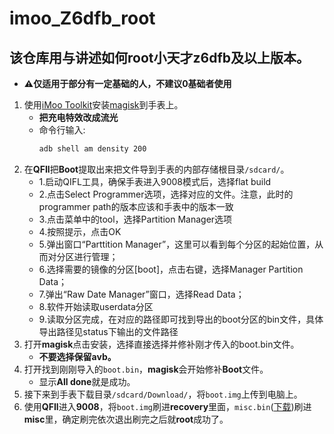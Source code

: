 # imoo_Z6dfb_root
## 该仓库用与讲述如何root小天才z6dfb及以上版本。

- **⚠仅适用于部分有一定基础的人，不建议0基础者使用**

1. 使用[iMoo Toolkit](https://github.com/ReX-iMoo-Team/iMoo-Toolkit)安装[magisk](https://github.com/topjohnwu/Magisk/releases/tag/v23.0)到手表上。
   - **把充电特效改成流光**
   - 命令行输入: 
       ```sh
       adb shell am density 200
       ```
2. 在**QFIl**把**Boot**提取出来把文件导到手表的内部存储根目录`/sdcard/`。
   - 1.启动QIFL工具，确保手表进入9008模式后，选择flat build
   - 2.点击Select Programmer选项，选择对应的文件。注意，此时的programmer path的版本应该和手表中的版本一致
   - 3.点击菜单中的tool，选择Partition Manager选项
   - 4.按照提示，点击OK
   - 5.弹出窗口“Parttition Manager”，这里可以看到每个分区的起始位置，从而对分区进行管理；
   - 6.选择需要的镜像的分区[boot]，点击右键，选择Manager Partition Data；
   - 7.弹出“Raw Date Manager”窗口，选择Read Data；
   - 8.软件开始读取userdata分区
   - 9.读取分区完成，在对应的路径即可找到导出的boot分区的bin文件，具体导出路径见status下输出的文件路径
3. 打开**magisk**点击安装，选择直接选择并修补刚才传入的boot.bin文件。
   - **不要选择保留avb。**
4. 打开找到刚刚导入的`boot.bin`，**magisk**会开始修补**Boot**文件。
   - 显示**All done**就是成功。
5. 接下来到手表下载目录`/sdcard/Download/`，将`boot.img`上传到电脑上。
6. 使用**QFIl**进入**9008**，将`boot.img`刷进**recovery**里面，`misc.bin`([下载](https://github.com/ReX-iMoo-Team/imoo_Z6dfb_root/blob/main/misc/misc.bin))刷进**misc**里，确定刷完依次退出刷完之后就**root**成功了。
